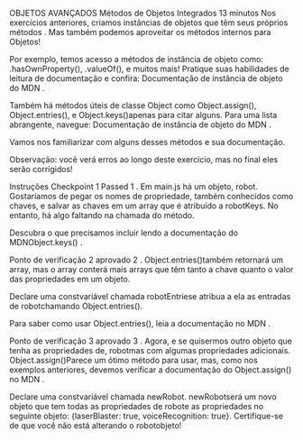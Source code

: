 OBJETOS AVANÇADOS
Métodos de Objetos Integrados
13 minutos
Nos exercícios anteriores, criamos instâncias de objetos que têm seus próprios métodos . Mas também podemos aproveitar os métodos internos para Objetos!

Por exemplo, temos acesso a métodos de instância de objeto como: .hasOwnProperty(), .valueOf(), e muitos mais! Pratique suas habilidades de leitura de documentação e confira: Documentação de instância de objeto do MDN .

Também há métodos úteis de classe Object como Object.assign(), Object.entries(), e Object.keys()apenas para citar alguns. Para uma lista abrangente, navegue: Documentação de instância de objeto do MDN .

Vamos nos familiarizar com alguns desses métodos e sua documentação.

Observação: você verá erros ao longo deste exercício, mas no final eles serão corrigidos!

Instruções
Checkpoint 1 Passed
1 .
Em main.js há um objeto, robot. Gostaríamos de pegar os nomes de propriedade, também conhecidos como chaves, e salvar as chaves em um array que é atribuído a robotKeys. No entanto, há algo faltando na chamada do método.

Descubra o que precisamos incluir lendo a documentação do MDNObject.keys() .

Ponto de verificação 2 aprovado
2 .
Object.entries()também retornará um array, mas o array conterá mais arrays que têm tanto a chave quanto o valor das propriedades em um objeto.

Declare uma constvariável chamada robotEntriese atribua a ela as entradas de robotchamando Object.entries().

Para saber como usar Object.entries(), leia a documentação no MDN .

Ponto de verificação 3 aprovado
3 .
Agora, e se quisermos outro objeto que tenha as propriedades de, robotmas com algumas propriedades adicionais. Object.assign()Parece um ótimo método para usar, mas, como nos exemplos anteriores, devemos verificar a documentação do Object.assign() no MDN .

Declare uma constvariável chamada newRobot. newRobotserá um novo objeto que tem todas as propriedades de robote as propriedades no seguinte objeto: {laserBlaster: true, voiceRecognition: true}. Certifique-se de que você não está alterando o robotobjeto!
